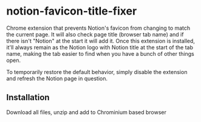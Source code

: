 # notion-favicon-title-fixer
Chrome extension that prevents Notion's favicon from changing to match the current page.
It will also check page title (browser tab name) and if there isn't "Notion" at the start it will add it.
Once this extension is installed, it'll always remain as the Notion logo with Notion title at the start of the tab name, making the tab easier to find when you have a bunch of other things open.

To temporarily restore the default behavior, simply disable the extension and refresh the Notion page in question.

## Installation

Download all files, unzip and add to Chrominium based browser
